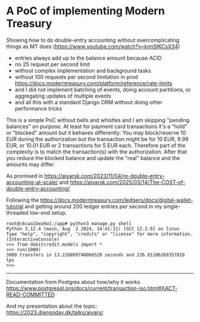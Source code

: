 # A PoC of implementing Modern Treasury 

Showing how to do double-entry accounting without overcomplicating things as MT does (https://www.youtube.com/watch?v=knnSIKCsX34)

- entries always add up to the balance amount because ACID
- no 25 request per second limit
- without complex implementation and background tasks
- without 100 requests per second limitation in prod https://docs.moderntreasury.com/platform/reference/rate-limits
- and I did not implement batching of events, doing account partitions, or aggregating updates of multiple events
- and all this with a standard Django ORM without doing other performance tricks

This is a simple PoC without bells and whistles and I am skipping "pending balances" on purpose. At least for payment card transactions it's a  "hold" or "blocked" amount but it behaves differently: You may block/reserve 10 EUR during the authorization but the transaction might be for 10 EUR, 9.99 EUR, or 10.01 EUR or 2 transactions for 5 EUR each. Therefore part of the complexity is to match the transaction(s) with the authorization. After that you reduce the blocked balance and update the "real" balance and the amounts may differ.

As promised in https://aivarsk.com/2023/11/04/re-double-entry-accounting-at-scale/ and https://aivarsk.com/2025/03/14/The-COST-of-double-entry-accounting/

Following the https://docs.moderntreasury.com/ledgers/docs/digital-wallet-tutorial and getting around 200 ledger entries per second in my single-threaded low-end setup.

```
root@c6caa1bea9a1:/app# python3 manage.py shell
Python 3.12.4 (main, Aug  2 2024, 14:41:31) [GCC 12.2.0] on linux
Type "help", "copyright", "credits" or "license" for more information.
(InteractiveConsole)
>>> from debitcredit.models import *
>>> run(1000)
3000 transfers in 13.226809740066528 seconds and 226.81206269357818 tps
>>>
```

-----------------------------------------

Documentation from Postgres about how/why it works
https://www.postgresql.org/docs/current/transaction-iso.html#XACT-READ-COMMITTED

And my presentation about the topic:
https://2023.djangoday.dk/talks/aivars/

